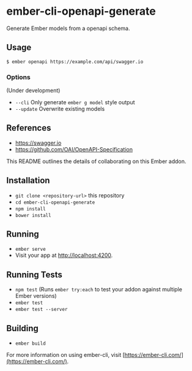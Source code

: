 # ember-cli-openapi-generate

Generate Ember models from a openapi schema.

## Usage

```
$ ember openapi https://example.com/api/swagger.io
```
### Options

(Under development)

* `--cli` Only generate `ember g model` style output
* `--update` Overwrite existing models

## References

* https://swagger.io
* https://github.com/OAI/OpenAPI-Specification

This README outlines the details of collaborating on this Ember addon.

## Installation

* `git clone <repository-url>` this repository
* `cd ember-cli-openapi-generate`
* `npm install`
* `bower install`

## Running

* `ember serve`
* Visit your app at [http://localhost:4200](http://localhost:4200).

## Running Tests

* `npm test` (Runs `ember try:each` to test your addon against multiple Ember versions)
* `ember test`
* `ember test --server`

## Building

* `ember build`

For more information on using ember-cli, visit [https://ember-cli.com/](https://ember-cli.com/).
